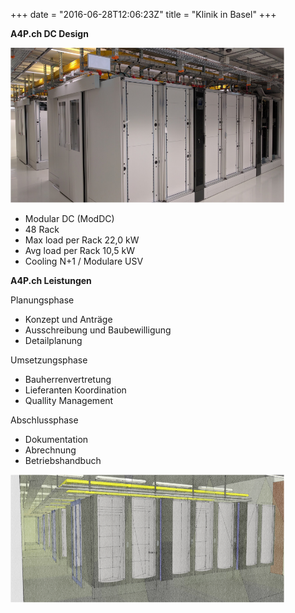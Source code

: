 +++
date = "2016-06-28T12:06:23Z"
title = "Klinik in Basel"
+++

**A4P.ch DC Design**

![](/img/showcases/case-klinik-1.png)

+ Modular DC (ModDC)  
+ 48 Rack 
+ Max load per Rack 22,0 kW
+ Avg load per Rack 10,5 kW
+ Cooling N+1 / Modulare USV


**A4P.ch Leistungen**

Planungsphase

+ Konzept und Anträge
+ Ausschreibung und Baubewilligung
+ Detailplanung

Umsetzungsphase

+ Bauherrenvertretung 
+ Lieferanten Koordination 
+ Quallity Management

Abschlussphase

+ Dokumentation
+ Abrechnung
+ Betriebshandbuch


![](/img/showcases/case-klinik-2.png)